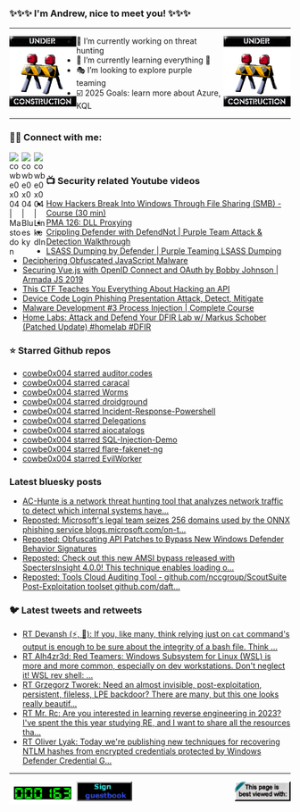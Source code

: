 ### ✨✨✨ I'm Andrew, nice to meet you! ✨✨✨

---
<img align="left" width="120px" src="https://raw.githubusercontent.com/cowbe0x004/cowbe0x004/master/images/image004.gif" />
<img align="right" width="120px" src="https://raw.githubusercontent.com/cowbe0x004/cowbe0x004/master/images/image004.gif" />

- 📖 I’m currently working on threat hunting
- 📘 I’m currently learning everything 🤣
- 🎭 I’m looking to explore purple teaming
- ☑️ 2025 Goals: learn more about Azure, KQL

---

### 🤝🏽 Connect with me:
[<img align="left" alt="cowbe0x004 | Mastodon" width="22px" src="https://cdn.simpleicons.org/mastodon" />][mastodon]
[<img align="left" alt="cowbe0x004 | Bluesky" width="22px" src="https://cdn.simpleicons.org/bluesky" />][bluesky]
[<img align="left" alt="cowbe0x004 | LinkedIn" width="22px" src="https://cdn.simpleicons.org/linkedin" />][linkedin]

<!--
[<img align="left" alt="cowbe0x004.com" width="22px" src="https://raw.githubusercontent.com/iconic/open-iconic/master/svg/globe.svg" />][website]
[<img align="left" alt="cowbe0x004 | YouTube" width="22px" src="https://cdn.jsdelivr.net/npm/simple-icons@v3/icons/youtube.svg" />][youtube]
[<img align="left" alt="cowbe0x004 | Instagram" width="22px" src="https://cdn.jsdelivr.net/npm/simple-icons@v3/icons/instagram.svg" />][instagram]
-->

<br />

### 📺 Security related Youtube videos
<!-- YOUTUBE:START -->
- [How Hackers Break Into Windows Through File Sharing &lpar;SMB&rpar; - Course &lpar;30 min&rpar;](https://www.youtube.com/watch?v=mhhzk68LzTE)
- [PMA 126: DLL Proxying](https://www.youtube.com/watch?v=tSdyfaJ7T50)
- [Crippling Defender with DefendNot | Purple Team Attack &amp; Detection Walkthrough](https://www.youtube.com/watch?v=Sx2tBjen26s)
- [LSASS Dumping by Defender | Purple Teaming LSASS Dumping](https://www.youtube.com/watch?v=RqpHKyWQpGs)
- [Deciphering Obfuscated JavaScript Malware](https://www.youtube.com/watch?v=2iBqqPmUYfE)
- [Securing Vue.js with OpenID Connect and OAuth by Bobby Johnson | Armada JS 2019](https://www.youtube.com/watch?v=r0BCki3U2AM)
- [This CTF Teaches You Everything About Hacking an API](https://www.youtube.com/watch?v=6Tyqvl-GSNQ)
- [Device Code Login Phishing Presentation Attack, Detect, Mitigate](https://www.youtube.com/watch?v=Y8SSYLEq15Q)
- [Malware Development #3 Process Injection | Complete Course](https://www.youtube.com/watch?v=jRQ-DUltVFA)
- [Home Labs: Attack and Defend Your DFIR Lab w/ Markus Schober &lpar;Patched Update&rpar; #homelab #DFIR](https://www.youtube.com/watch?v=nwX6PjEJVpw)
<!-- YOUTUBE:END -->

### ⭐ Starred Github repos
<!-- GITHUB_STAR:START -->
- [cowbe0x004 starred auditor.codes](https://github.com/20urc3/auditor.codes)
- [cowbe0x004 starred caracal](https://github.com/adgaultier/caracal)
- [cowbe0x004 starred Worms](https://github.com/Ephrimgnanam/Worms)
- [cowbe0x004 starred droidground](https://github.com/SECFORCE/droidground)
- [cowbe0x004 starred Incident-Response-Powershell](https://github.com/Bert-JanP/Incident-Response-Powershell)
- [cowbe0x004 starred Delegations](https://github.com/TheManticoreProject/Delegations)
- [cowbe0x004 starred aiocatalogs](https://github.com/panteLx/aiocatalogs)
- [cowbe0x004 starred SQL-Injection-Demo](https://github.com/dark-marc/SQL-Injection-Demo)
- [cowbe0x004 starred flare-fakenet-ng](https://github.com/mandiant/flare-fakenet-ng)
- [cowbe0x004 starred EvilWorker](https://github.com/Ahaz1701/EvilWorker)
<!-- GITHUB_STAR:END -->

### Latest bluesky posts
<!-- bluesky:START -->
- [AC-Hunte is a network threat hunting tool that analyzes network traffic to detect which internal systems have...](https://bsky.app/profile/cowbe.bsky.social/post/3lbi75uyku22f)
- [Reposted: Microsoft&#39;s legal team seizes 256 domains used by the ONNX phishing service blogs.microsoft.com/on-t...](https://bsky.app/profile/campuscodi.risky.biz/post/3lbhy735iws2v)
- [Reposted: Obfuscating API Patches to Bypass New Windows Defender Behavior Signatures](https://bsky.app/profile/netbiosx.bsky.social/post/3lbhx3mtisk2u)
- [Reposted: Check out this new AMSI bypass released with SpectersInsight 4.0.0! This technique enables loading o...](https://bsky.app/profile/pracsec.bsky.social/post/3lbhs3khwxc22)
- [Reposted: Tools Cloud Auditing Tool - github.com/nccgroup/ScoutSuite Post-Exploitation toolset github.com/daft...](https://bsky.app/profile/bhinfosecurity.bsky.social/post/3lbfxa6yte22c)
<!-- bluesky:END -->

### 🐦 Latest tweets and retweets
<!-- TWEETS:START -->
- [RT Devansh &lpar;⚡, 🥷&rpar;: If you, like many, think relying just on `cat` command&#39;s output is enough to be sure about the integrity of a bash file. Think ...](https://x.com/cowbe0x004/status/1775281218374050131)
- [RT Alh4zr3d: Red Teamers: Windows Subsystem for Linux &lpar;WSL&rpar; is more and more common, especially on dev workstations. Don&#39;t neglect it! WSL rev shell: ...](https://x.com/cowbe0x004/status/1633906799496577058)
- [RT Grzegorz Tworek: Need an almost invisible, post-exploitation, persistent, fileless, LPE backdoor? There are many, but this one looks really beautif...](https://x.com/cowbe0x004/status/1635059979584704512)
- [RT Mr. Rc: Are you interested in learning reverse engineering in 2023? I&#39;ve spent the this year studying RE, and I want to share all the resources tha...](https://x.com/cowbe0x004/status/1608957126986338304)
- [RT Oliver Lyak: Today we&#39;re publishing new techniques for recovering NTLM hashes from encrypted credentials protected by Windows Defender Credential G...](https://x.com/cowbe0x004/status/1609759486306144256)
<!-- TWEETS:END -->

---

[<img align="left" width="120px" src="https://raw.githubusercontent.com/cowbe0x004/cowbe0x004/master/images/visitors.gif" />][visitor]
[<img align="left" alt="Sign My Guestbook" width="100px" src="https://raw.githubusercontent.com/cowbe0x004/cowbe0x004/master/images/sign_guest_book.gif" />][guestbook]
[<img align="right" width="100px" src="https://raw.githubusercontent.com/cowbe0x004/cowbe0x004/master/images/netscape.gif" />][netscape]


[website]: https://cowbe0x004.com
[mastodon]: https://infosec.exchange/@cowbe
[bluesky]: https://bsky.app/profile/cowbe.bsky.social
[youtube]: https://youtube.com/
[instagram]: https://instagram.com/
[linkedin]: https://www.linkedin.com/in/anhuang/
[guestbook]: https://github.com/cowbe0x004/cowbe0x004/issues
[netscape]: https://github.com/cowbe0x004/cowbe0x004
[visitor]: https://github.com/cowbe0x004/cowbe0x004
